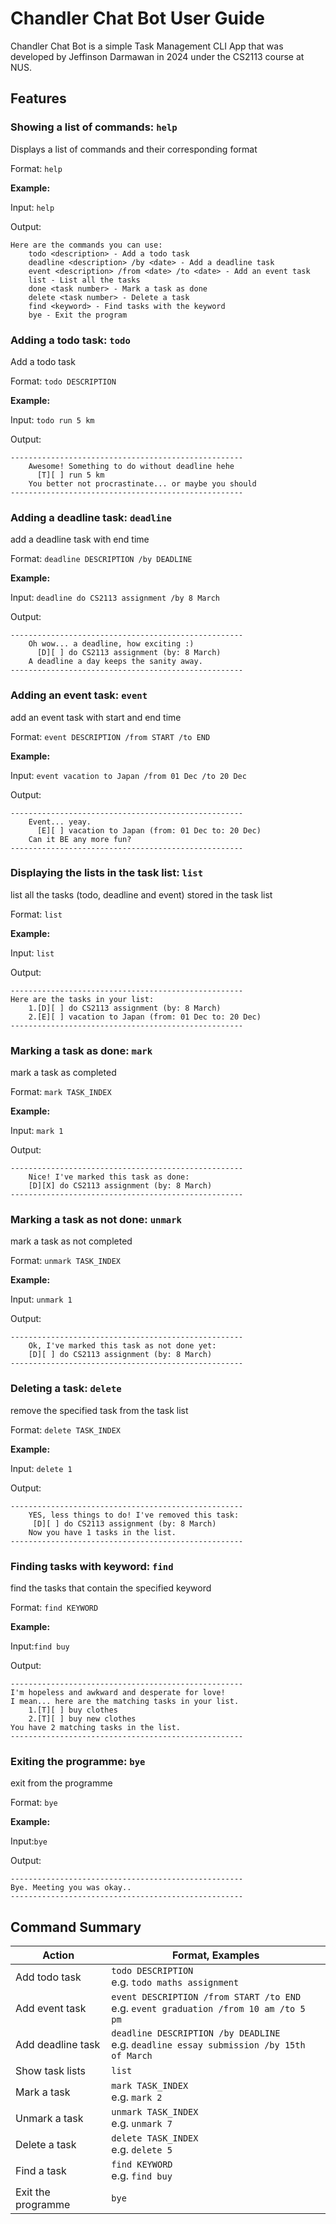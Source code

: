 # Chandler Chat Bot User Guide

Chandler Chat Bot is a simple Task Management CLI App that was developed by Jeffinson Darmawan in 2024 under the CS2113 course at NUS.

## Features 

### Showing a list of commands: `help`
Displays a list of commands and their corresponding format

Format: `help` 

**Example:**

Input: `help`

Output:
```
Here are the commands you can use:
    todo <description> - Add a todo task
    deadline <description> /by <date> - Add a deadline task
    event <description> /from <date> /to <date> - Add an event task
    list - List all the tasks
    done <task number> - Mark a task as done
    delete <task number> - Delete a task
    find <keyword> - Find tasks with the keyword
    bye - Exit the program
```
### Adding a todo task: `todo`

Add a todo task

Format: `todo DESCRIPTION`

**Example:**

Input: `todo run 5 km`

Output:
```
----------------------------------------------------
    Awesome! Something to do without deadline hehe
      [T][ ] run 5 km
    You better not procrastinate... or maybe you should
----------------------------------------------------
```

### Adding a deadline task: `deadline`

add a deadline task with end time

Format: `deadline DESCRIPTION /by DEADLINE`

**Example:**

Input: `deadline do CS2113 assignment /by 8 March`

Output:
```
----------------------------------------------------
    Oh wow... a deadline, how exciting :)
      [D][ ] do CS2113 assignment (by: 8 March)
    A deadline a day keeps the sanity away.
----------------------------------------------------
```

### Adding an event task: `event`

add an event task with start and end time

Format: `event DESCRIPTION /from START /to END`

**Example:**

Input: `event vacation to Japan /from 01 Dec /to 20 Dec`

Output:
```
----------------------------------------------------
    Event... yeay.
      [E][ ] vacation to Japan (from: 01 Dec to: 20 Dec)
    Can it BE any more fun?
----------------------------------------------------
```

### Displaying the lists in the task list: `list`

list all the tasks (todo, deadline and event) stored in the task list 

Format: `list`

**Example:**

Input: `list`

Output:
```
----------------------------------------------------
Here are the tasks in your list:
    1.[D][ ] do CS2113 assignment (by: 8 March)
    2.[E][ ] vacation to Japan (from: 01 Dec to: 20 Dec)
----------------------------------------------------
```

### Marking a task as done: `mark`

mark a task as completed

Format: `mark TASK_INDEX`

**Example:**

Input: `mark 1`

Output:
```
----------------------------------------------------
    Nice! I've marked this task as done:
    [D][X] do CS2113 assignment (by: 8 March)
----------------------------------------------------
```

### Marking a task as not done: `unmark`

mark a task as not completed

Format: `unmark TASK_INDEX`

**Example:**

Input: `unmark 1`

Output:
```
----------------------------------------------------
    Ok, I've marked this task as not done yet:
    [D][ ] do CS2113 assignment (by: 8 March)
----------------------------------------------------
```

### Deleting a task: `delete`

remove the specified task from the task list

Format: `delete TASK_INDEX`

**Example:**

Input: `delete 1`

Output:
```
----------------------------------------------------
    YES, less things to do! I've removed this task:
     [D][ ] do CS2113 assignment (by: 8 March)
    Now you have 1 tasks in the list.
----------------------------------------------------
```

### Finding tasks with keyword: `find`

find the tasks that contain the specified keyword

Format: `find KEYWORD`

**Example:**

Input:`find buy`

Output:
```
----------------------------------------------------
I'm hopeless and awkward and desperate for love!
I mean... here are the matching tasks in your list.
    1.[T][ ] buy clothes
    2.[T][ ] buy new clothes
You have 2 matching tasks in the list.
----------------------------------------------------
```
### Exiting the programme: `bye`

exit from the programme

Format: `bye`

**Example:**

Input:`bye`

Output:
```
----------------------------------------------------
Bye. Meeting you was okay..
----------------------------------------------------
```

## Command Summary

| Action             | Format, Examples                                                                           |
|--------------------|--------------------------------------------------------------------------------------------|
| Add todo task      | `todo DESCRIPTION`<br/>e.g. `todo maths assignment`                                        |
| Add event task     | `event DESCRIPTION /from START /to END`<br/>e.g. `event graduation /from 10 am /to 5 pm`   |
| Add deadline task  | `deadline DESCRIPTION /by DEADLINE`<br/>e.g. `deadline essay submission /by 15th of March` |
| Show task lists    | `list`                                                                                     |
| Mark a task        | `mark TASK_INDEX`<br/>e.g. `mark 2`                                                        |
| Unmark a task      | `unmark TASK_INDEX`<br/>e.g. `unmark 7`                                                    |
| Delete a task      | `delete TASK_INDEX`<br/>e.g. `delete 5`                                                    |
| Find a task        | `find KEYWORD`<br/>e.g. `find buy`                                                         |
| Exit the programme | `bye`                                                                                      |

